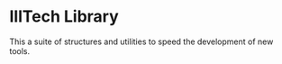 # IllTech Library

This a suite of structures and utilities to speed the development of new tools.

